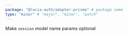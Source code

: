 ```yaml
---
package: "@lucia-auth/adapter-prisma" # package name
type: "minor" # "major", "minor", "patch"
---
```


Make `session` model name params optional